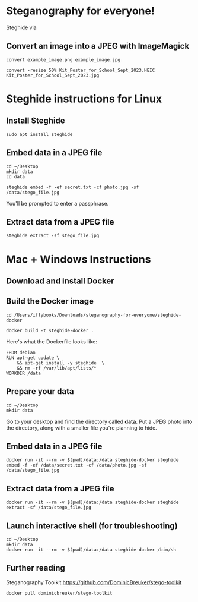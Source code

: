 # Steganography for everyone!

Steghide via 

## Convert an image into a JPEG with ImageMagick

```
convert example_image.png example_image.jpg
```

```
convert -resize 50% Kit_Poster_for_School_Sept_2023.HEIC Kit_Poster_for_School_Sept_2023.jpg
```

# Steghide instructions for Linux

## Install Steghide

```
sudo apt install steghide
```

## Embed data in a JPEG file

```
cd ~/Desktop
mkdir data
cd data
```

```
steghide embed -f -ef secret.txt -cf photo.jpg -sf /data/stego_file.jpg
```

You'll be prompted to enter a passphrase.

## Extract data from a JPEG file

```
steghide extract -sf stego_file.jpg
```

# Mac + Windows Instructions

## Download and install Docker



## Build the Docker image

```
cd /Users/iffybooks/Downloads/steganography-for-everyone/steghide-docker 
```

```
docker build -t steghide-docker .
```

Here's what the Dockerfile looks like:

```
FROM debian
RUN apt-get update \
    && apt-get install -y steghide  \
    && rm -rf /var/lib/apt/lists/*
WORKDIR /data
```

## Prepare your data

```
cd ~/Desktop
mkdir data
```

Go to your desktop and find the directory called **data**. Put a JPEG photo into the directory, along with a smaller file you're planning to hide.

## Embed data in a JPEG file

```
docker run -it --rm -v $(pwd)/data:/data steghide-docker steghide embed -f -ef /data/secret.txt -cf /data/photo.jpg -sf /data/stego_file.jpg
```

## Extract data from a JPEG file

```
docker run -it --rm -v $(pwd)/data:/data steghide-docker steghide extract -sf /data/stego_file.jpg
```

## Launch interactive shell (for troubleshooting)

```
cd ~/Desktop
mkdir data
docker run -it --rm -v $(pwd)/data:/data steghide-docker /bin/sh
```

## Further reading

Steganography Toolkit
https://github.com/DominicBreuker/stego-toolkit

`docker pull dominicbreuker/stego-toolkit`
